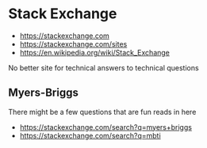 # Stack Exchange

* https://stackexchange.com
* https://stackexchange.com/sites
* https://en.wikipedia.org/wiki/Stack_Exchange

No better site for technical answers to technical questions

## Myers-Briggs

There might be a few questions that are fun reads in here

* https://stackexchange.com/search?q=myers+briggs
* https://stackexchange.com/search?q=mbti


